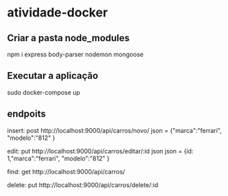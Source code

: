 # atividade-docker

## Criar a pasta node_modules
npm i express body-parser nodemon mongoose

## Executar a aplicação
sudo docker-compose up

## endpoits
insert: post http://localhost:9000/api/carros/novo/
        json = {"marca":"ferrari", "modelo":"812" }

edit: put http://localhost:9000/api/carros/editar/:id
        json json = {id: 1,"marca":"ferrari", "modelo":"812" }

find: get http://localhost:9000/api/carros/

delete: put http://localhost:9000/api/carros/delete/:id
